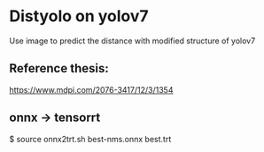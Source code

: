 # Distyolo on yolov7

Use image to predict the distance with modified structure of yolov7

## Reference thesis:
https://www.mdpi.com/2076-3417/12/3/1354

## onnx -> tensorrt
$ source onnx2trt.sh best-nms.onnx best.trt